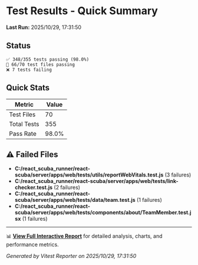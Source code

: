 # Test Results - Quick Summary

**Last Run:** 2025/10/29, 17:31:50

## Status

```text
✅ 348/355 tests passing (98.0%)
📁 66/70 test files passing
❌ 7 tests failing
```

## Quick Stats

| Metric | Value |
|--------|-------|
| Test Files | 70 |
| Total Tests | 355 |
| Pass Rate | 98.0% |

## ⚠️ Failed Files

- **C:/react_scuba_runner/react-scuba/server/apps/web/tests/utils/reportWebVitals.test.js** (3 failures)
- **C:/react_scuba_runner/react-scuba/server/apps/web/tests/link-checker.test.js** (2 failures)
- **C:/react_scuba_runner/react-scuba/server/apps/web/tests/data/team.test.js** (1 failures)
- **C:/react_scuba_runner/react-scuba/server/apps/web/tests/components/about/TeamMember.test.jsx** (1 failures)

---

📊 **[View Full Interactive Report](./index.html)** for detailed analysis, charts, and performance metrics.

*Generated by Vitest Reporter on 2025/10/29, 17:31:50*
